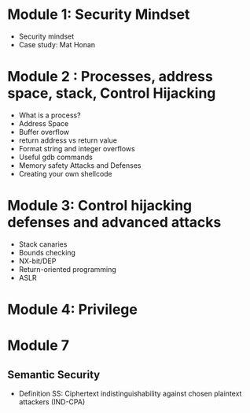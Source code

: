 # Module 1: Security Mindset

- Security mindset
- Case study: Mat Honan

# Module 2 : Processes, address space, stack, Control Hijacking

- What is a process?
- Address Space
- Buffer overflow
- return address vs return value
- Format string and integer overflows
- Useful gdb commands
- Memory safety Attacks and Defenses
- Creating your own shellcode

# Module 3: Control hijacking defenses and advanced attacks

- Stack canaries
- Bounds checking
- NX-bit/DEP
- Return-oriented programming
- ASLR

# Module 4: Privilege  

# Module 7

## Semantic Security
* Definition SS: Ciphertext indistinguishability against chosen plaintext attackers (IND-CPA)


